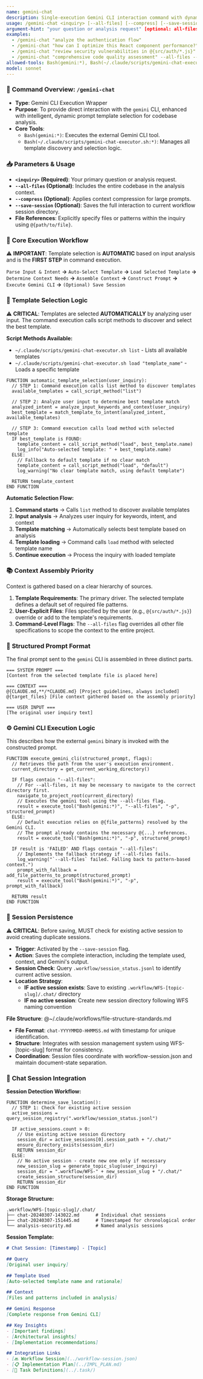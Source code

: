 ```yaml
---
name: gemini-chat
description: Single-execution Gemini CLI interaction command with dynamic template selection for codebase analysis
usage: /gemini-chat <inquiry> [--all-files] [--compress] [--save-session]
argument-hint: "your question or analysis request" [optional: all-files, compression, session saving]
examples:
  - /gemini-chat "analyze the authentication flow"
  - /gemini-chat "how can I optimize this React component performance?" --all-files
  - /gemini-chat "review security vulnerabilities in @{src/auth/*.js}" --compress
  - /gemini-chat "comprehensive code quality assessment" --all-files --save-session
allowed-tools: Bash(gemini:*), Bash(~/.claude/scripts/gemini-chat-executor.sh:*)
model: sonnet
---
```


### 🚀 **Command Overview: `/gemini-chat`**


-   **Type**: Gemini CLI Execution Wrapper
-   **Purpose**: To provide direct interaction with the `gemini` CLI, enhanced with intelligent, dynamic prompt template selection for codebase analysis.
-   **Core Tools**:
    -   `Bash(gemini:*)`: Executes the external Gemini CLI tool.
    -   `Bash(~/.claude/scripts/gemini-chat-executor.sh:*)`: Manages all template discovery and selection logic.

### 📥 **Parameters & Usage**

-   **`<inquiry>` (Required)**: Your primary question or analysis request.
-   **`--all-files` (Optional)**: Includes the entire codebase in the analysis context.
-   **`--compress` (Optional)**: Applies context compression for large prompts.
-   **`--save-session` (Optional)**: Saves the full interaction to current workflow session directory.
-   **File References**: Explicitly specify files or patterns within the inquiry using `@{path/to/file}`.

### 🔄 **Core Execution Workflow**

⚠️ **IMPORTANT**: Template selection is **AUTOMATIC** based on input analysis and is the **FIRST STEP** in command execution.

`Parse Input & Intent` **->** `Auto-Select Template` **->** `Load Selected Template` **->** `Determine Context Needs` **->** `Assemble Context` **->** `Construct Prompt` **->** `Execute Gemini CLI` **->** `(Optional) Save Session`

### 🧠 **Template Selection Logic**

⚠️ **CRITICAL**: Templates are selected **AUTOMATICALLY** by analyzing user input. The command execution calls script methods to discover and select the best template.

**Script Methods Available:**
- `~/.claude/scripts/gemini-chat-executor.sh list` - Lists all available templates
- `~/.claude/scripts/gemini-chat-executor.sh load "template_name"` - Loads a specific template

```pseudo
FUNCTION automatic_template_selection(user_inquiry):
  // STEP 1: Command execution calls list method to discover templates
  available_templates = call_script_method("list")
  
  // STEP 2: Analyze user input to determine best template match
  analyzed_intent = analyze_input_keywords_and_context(user_inquiry)
  best_template = match_template_to_intent(analyzed_intent, available_templates)

  // STEP 3: Command execution calls load method with selected template
  IF best_template is FOUND:
    template_content = call_script_method("load", best_template.name)
    log_info("Auto-selected template: " + best_template.name)
  ELSE:
    // Fallback to default template if no clear match
    template_content = call_script_method("load", "default")
    log_warning("No clear template match, using default template")

  RETURN template_content
END FUNCTION
```

**Automatic Selection Flow:**
1. **Command starts** → Calls `list` method to discover available templates
2. **Input analysis** → Analyzes user inquiry for keywords, intent, and context
3. **Template matching** → Automatically selects best template based on analysis
4. **Template loading** → Command calls `load` method with selected template name
5. **Continue execution** → Process the inquiry with loaded template

### 📚 **Context Assembly Priority**

Context is gathered based on a clear hierarchy of sources.

1.  **Template Requirements**: The primary driver. The selected template defines a default set of required file patterns.
2.  **User-Explicit Files**: Files specified by the user (e.g., `@{src/auth/*.js}`) override or add to the template's requirements.
3.  **Command-Level Flags**: The `--all-files` flag overrides all other file specifications to scope the context to the entire project.

### 📝 **Structured Prompt Format**

The final prompt sent to the `gemini` CLI is assembled in three distinct parts.

```
=== SYSTEM PROMPT ===
[Content from the selected template file is placed here]

=== CONTEXT ===
@{CLAUDE.md,**/*CLAUDE.md} [Project guidelines, always included]
@{target_files} [File context gathered based on the assembly priority]

=== USER INPUT ===
[The original user inquiry text]
```

### ⚙️ **Gemini CLI Execution Logic**

This describes how the external `gemini` binary is invoked with the constructed prompt.

```pseudo
FUNCTION execute_gemini_cli(structured_prompt, flags):
  // Retrieves the path from the user's execution environment.
  current_directory = get_current_working_directory()

  IF flags contain "--all-files":
    // For --all-files, it may be necessary to navigate to the correct directory first.
    navigate_to_project_root(current_directory)
    // Executes the gemini tool using the --all-files flag.
    result = execute_tool("Bash(gemini:*)", "--all-files", "-p", structured_prompt)
  ELSE:
    // Default execution relies on @{file_patterns} resolved by the Gemini CLI.
    // The prompt already contains the necessary @{...} references.
    result = execute_tool("Bash(gemini:*)", "-p", structured_prompt)

  IF result is 'FAILED' AND flags contain "--all-files":
    // Implements the fallback strategy if --all-files fails.
    log_warning("`--all-files` failed. Falling back to pattern-based context.")
    prompt_with_fallback = add_file_patterns_to_prompt(structured_prompt)
    result = execute_tool("Bash(gemini:*)", "-p", prompt_with_fallback)

  RETURN result
END FUNCTION
```

### 💾 **Session Persistence**

⚠️ **CRITICAL**: Before saving, MUST check for existing active session to avoid creating duplicate sessions.

-   **Trigger**: Activated by the `--save-session` flag.
-   **Action**: Saves the complete interaction, including the template used, context, and Gemini's output.
-   **Session Check**: Query `.workflow/session_status.jsonl` to identify current active session.
-   **Location Strategy**: 
    - **IF active session exists**: Save to existing `.workflow/WFS-[topic-slug]/.chat/` directory
    - **IF no active session**: Create new session directory following WFS naming convention

**File Structure**: @~/.claude/workflows/file-structure-standards.md
-   **File Format**: `chat-YYYYMMDD-HHMMSS.md` with timestamp for unique identification.
-   **Structure**: Integrates with session management system using WFS-[topic-slug] format for consistency.
-   **Coordination**: Session files coordinate with workflow-session.json and maintain document-state separation.

### 🔗 **Chat Session Integration**

**Session Detection Workflow:**
```pseudo
FUNCTION determine_save_location():
  // STEP 1: Check for existing active session
  active_sessions = query_session_registry(".workflow/session_status.jsonl")
  
  IF active_sessions.count > 0:
    // Use existing active session directory
    session_dir = active_sessions[0].session_path + "/.chat/"
    ensure_directory_exists(session_dir)
    RETURN session_dir
  ELSE:
    // No active session - create new one only if necessary
    new_session_slug = generate_topic_slug(user_inquiry)
    session_dir = ".workflow/WFS-" + new_session_slug + "/.chat/"
    create_session_structure(session_dir)
    RETURN session_dir
END FUNCTION
```

**Storage Structure:**
```
.workflow/WFS-[topic-slug]/.chat/
├── chat-20240307-143022.md      # Individual chat sessions
├── chat-20240307-151445.md      # Timestamped for chronological order
└── analysis-security.md         # Named analysis sessions
```

**Session Template:**
```markdown
# Chat Session: [Timestamp] - [Topic]

## Query
[Original user inquiry]

## Template Used  
[Auto-selected template name and rationale]

## Context
[Files and patterns included in analysis]

## Gemini Response
[Complete response from Gemini CLI]

## Key Insights
- [Important findings]
- [Architectural insights] 
- [Implementation recommendations]

## Integration Links
- [🔙 Workflow Session](../workflow-session.json)
- [📋 Implementation Plan](../IMPL_PLAN.md)
- [📝 Task Definitions](../.task/)
```
